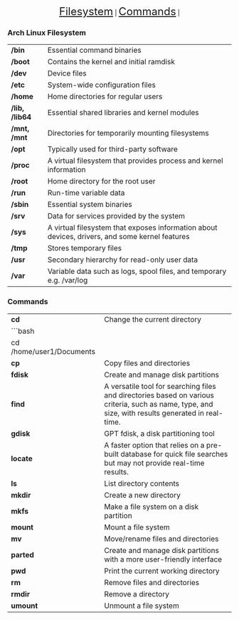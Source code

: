 <p align="center">
    <a href="#arch-linux-filesystem" style="font-size: 24px;">Filesystem</a> |
    <a href="#common-commands" style="font-size: 24px;">Commands</a> |
</p>

### Arch Linux Filesystem
|     |     |
| --- | --- |
| **/bin** | Essential command binaries |
| **/boot** | Contains the kernel and initial ramdisk |
| **/dev** | Device files |
| **/etc** | System-wide configuration files |
| **/home** | Home directories for regular users |
| **/lib, /lib64** | Essential shared libraries and kernel modules |
| **/mnt, /mnt** | Directories for temporarily mounting filesystems |
| **/opt** | Typically used for third-party software |
| **/proc** | A virtual filesystem that provides process and kernel information |
| **/root** | Home directory for the root user |
| **/run** | Run-time variable data |
| **/sbin** | Essential system binaries |
| **/srv** | Data for services provided by the system |
| **/sys** | A virtual filesystem that exposes information about devices, drivers, and some kernel features |
| **/tmp** | Stores temporary files |
| **/usr** | Secondary hierarchy for read-only user data |
| **/var** | Variable data such as logs, spool files, and temporary e.g. /var/log |

### Commands

|     |     |
| --- | --- |
| **cd** | Change the current directory |
| ```bash
cd /home/user1/Documents |
| **cp** | Copy files and directories |
| **fdisk** | Create and manage disk partitions |
| **find** | A versatile tool for searching files and directories based on various criteria, such as name, type, and size, with results generated in real-time. |
| **gdisk** | GPT fdisk, a disk partitioning tool |
| **locate** | A faster option that relies on a pre-built database for quick file searches but may not provide real-time results. |
| **ls** | List directory contents |
| **mkdir** | Create a new directory |
| **mkfs** | Make a file system on a disk partition |
| **mount** | Mount a file system |
| **mv** | Move/rename files and directories |
| **parted** | Create and manage disk partitions with a more user-friendly interface |
| **pwd** | Print the current working directory |
| **rm** | Remove files and directories |
| **rmdir** | Remove a directory |
| **umount** | Unmount a file system |